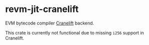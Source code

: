 # revm-jit-cranelift

EVM bytecode compiler [Cranelift] backend.

This crate is currently not functional due to missing `i256` support in Cranelift.

[Cranelift]: https://cranelift.dev/
